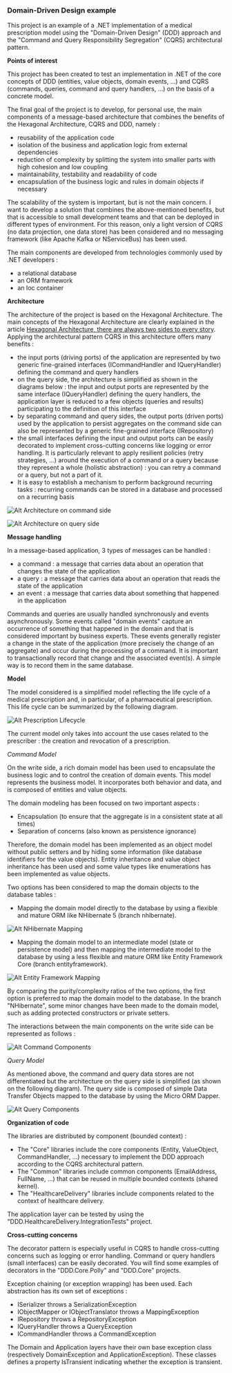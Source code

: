 ### Domain-Driven Design example

This project is an example of a .NET implementation of a medical prescription model using the "Domain-Driven Design" (DDD) approach  and the "Command and Query Responsibility Segregation" (CQRS) architectural pattern.

**Points of interest**

This project has been created to test an implementation in .NET of the core concepts of DDD (entities, value objects, domain events, ...) and CQRS (commands, queries, command and query handlers, ...) on the basis of a concrete model.

The final goal of the project is to develop, for personal use, the main components of a message-based architecture that combines the benefits of the Hexagonal Architecture, CQRS and DDD, namely :

-	reusability of the application code
-	isolation of the business and application logic from external dependencies
-	reduction of complexity by splitting the system into smaller parts with high cohesion and low coupling
-	maintainability, testability and readability of code
-	encapsulation of the business logic and rules in domain objects if necessary

The scalability of the system is important, but is not the main concern. I want to develop a solution that combines the above-mentioned benefits, but that is accessible to small development teams and that can be deployed in different types of environment. For this reason, only a light version of CQRS (no data projection, one data store) has been considered and no messaging framework (like Apache Kafka or NServiceBus) has been used.

The main components are developed from technologies commonly used by .NET developers :

-	a relational database
-	an ORM framework
-	an Ioc container

**Architecture**

The architecture of the project is based on the Hexagonal Architecture. The main concepts of the Hexagonal Architecture are clearly explained in the article [Hexagonal Architecture, there are always two sides to every story](https://medium.com/ssense-tech/hexagonal-architecture-there-are-always-two-sides-to-every-story-bc0780ed7d9c). Applying the architectural pattern CQRS in this architecture offers many benefits :
-	the input ports (driving ports) of the application are represented by two generic fine-grained interfaces (ICommandHandler and IQueryHandler) defining the command and query handlers 
-	on the query side, the architecture is simplified as shown in the diagrams below : the input and output ports are represented by the same interface (IQueryHandler) defining the query handlers, the application layer is reduced to a few objects (queries and results) participating to the definition of this interface 
-	by separating command and query sides, the output ports (driven ports) used by the application to persist aggregates on the command side can also be represented by a generic fine-grained interface (IRepository)
-	the small interfaces defining the input and output ports can be easily decorated to implement cross-cutting concerns like logging or error handling. It is particularly relevant to apply resilient policies (retry strategies, …) around the execution of a command or a query because they represent a whole (holistic abstraction) : you can retry a command or a query, but not a part of it.
-	It is easy to establish a mechanism to perform background recurring tasks : recurring commands can be stored in a database and processed on a recurring basis

![Alt Architecture on command side](https://github.com/draphyz/DDD/blob/entityframework/Doc/CommandSide.png)

![Alt Architecture on query side](https://github.com/draphyz/DDD/blob/entityframework/Doc/QuerySide.png)

**Message handling**

In a message-based application, 3 types of messages can be handled :

-	a command : a message that carries data about an operation that changes the state of the application
-	a query : a message that carries data about an operation that reads the state of the application
-	an event : a message that carries data about something that happened in the application

Commands and queries are usually handled synchronously and events asynchronously. Some events called "domain events" capture an occurrence of something that happened in the domain and that is considered important by business experts. These events generally register a change in the state of the application (more precisely the change of an aggregate) and occur during the processing of a command. It is important to transactionally record that change and the associated event(s). A simple way is to record them in the same database. 

**Model**

The model considered is a simplified model reflecting the life cycle of a medical prescription and, in particular, of a pharmaceutical prescription. This life cycle can be summarized by the following diagram.

![Alt Prescription Lifecycle](https://github.com/draphyz/DDD/blob/entityframework/Doc/PrescriptionLifecycle.png)

The current model only takes into account the use cases related to the prescriber : the creation and revocation of a prescription.

_Command Model_

On the write side, a rich domain model has been used to encapsulate the business logic and to control the creation of domain events. This model represents the business model. It incorporates both behavior and data, and is composed of entities and value objects. 

The domain modeling has been focused on two important aspects :
-	Encapsulation (to ensure that the aggregate is in a consistent state at all times)
-	Separation of concerns (also known as persistence ignorance)

Therefore, the domain model has been implemented as an object model without public setters and by hiding some information (like database identifiers for the value objects).  Entity inheritance and value object inheritance has been used and some value types like enumerations has been implemented as value objects.

Two options has been considered to map the domain objects to the database tables :
-	Mapping the domain model directly to the database by using a flexible and mature ORM like NHibernate 5 (branch nhibernate).

![Alt NHibernate Mapping](https://github.com/draphyz/DDD/blob/entityframework/Doc/NHibernateMapping.png)

-	Mapping the domain model to an intermediate model (state or persistence model) and then mapping the intermediate model to the database by using a less flexible and mature ORM like Entity Framework Core (branch entityframework).

![Alt Entity Framework Mapping](https://github.com/draphyz/DDD/blob/entityframework/Doc/EntityFrameworkMapping.png)

By comparing the purity/complexity ratios of the two options, the first option is preferred to map the domain model to the database. In the branch "NHibernate", some minor changes have been made to the domain model, such as adding protected constructors or private setters.

The interactions between the main components on the write side can be represented as follows :

![Alt Command Components](https://github.com/draphyz/DDD/blob/entityframework/Doc/CommandComponents.png)

_Query Model_

As mentioned above, the command and query data stores are not differentiated but the architecture on the query side is simplified (as shown on the following diagram). The query side is composed of simple Data Transfer Objects mapped to the database by using the Micro ORM Dapper.

![Alt Query Components](https://github.com/draphyz/DDD/blob/entityframework/Doc/QueryComponents.png)

**Organization of code**

The libraries are distributed by component (bounded context) :

- The "Core" libraries include the core components (Entity, ValueObject, CommandHandler, ...) necessary to implement the DDD approach according to the CQRS architectural pattern.
- The "Common" libraries include common components (EmailAddress, FullName, ...) that can be reused in multiple bounded contexts (shared kernel).
- The "HealthcareDelivery" libraries include components related to the context of healthcare delivery.

The application layer can be tested by using the "DDD.HealthcareDelivery.IntegrationTests" project.

**Cross-cutting concerns**

The decorator pattern is especially useful in CQRS to handle cross-cutting concerns such as logging or error handling. Command or query handlers (small interfaces) can be easily decorated. You will find some examples of decorators in the "DDD.Core.Polly" and "DDD.Core" projects.

Exception chaining (or exception wrapping) has been used. Each abstraction has its own set of exceptions :

- ISerializer throws a SerializationException
- IObjectMapper or IObjectTranslator throws a MappingException
- IRepository throws a RepositoryException
- IQueryHandler throws a QueryException
- ICommandHandler throws a CommandException

The Domain and Application layers have their own base exception class (respectively DomainException and ApplicationException). These classes defines a property IsTransient indicating whether the exception is transient.
